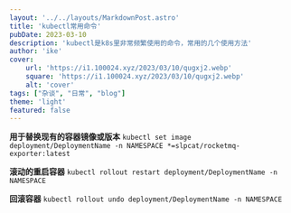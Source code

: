 ```yaml
---
layout: '../../layouts/MarkdownPost.astro'
title: 'kubectl常用命令'
pubDate: 2023-03-10
description: 'kubectl是k8s里非常频繁使用的命令，常用的几个使用方法'
author: 'ike'
cover:
    url: 'https://i1.100024.xyz/2023/03/10/qugxj2.webp'
    square: 'https://i1.100024.xyz/2023/03/10/qugxj2.webp'
    alt: 'cover'
tags: ["杂谈", "日常", "blog"]
theme: 'light'
featured: false
---
```


**用于替换现有的容器镜像或版本**
`kubectl set image deployment/DeploymentName -n NAMESPACE *=slpcat/rocketmq-exporter:latest`

**滚动的重启容器**
`kubectl rollout restart deployment/DeploymentName -n NAMESPACE`

**回滚容器**
`kubectl rollout undo deployment/DeploymentName -n NAMESPACE`
